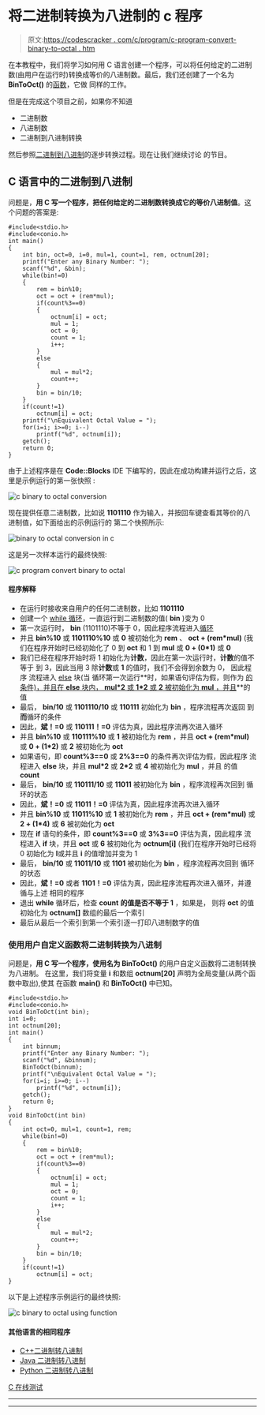 # 将二进制转换为八进制的 c 程序

> 原文:[https://codescracker . com/c/program/c-program-convert-binary-to-octal . htm](https://codescracker.com/c/program/c-program-convert-binary-to-octal.htm)

在本教程中，我们将学习如何用 C 语言创建一个程序，可以将任何给定的二进制数(由用户在运行时)转换成等价的八进制数。最后，我们还创建了一个名为 **BinToOct()** 的[函数](/c/c-functions.htm)，它做 同样的工作。

但是在完成这个项目之前，如果你不知道

*   二进制数
*   八进制数
*   二进制到八进制转换

然后参照[二进制到八进制](/computer-fundamental/binary-to-octal.htm)的逐步转换过程。现在让我们继续讨论 的节目。

## C 语言中的二进制到八进制

问题是，**用 C 写一个程序，把任何给定的二进制数转换成它的等价八进制值**。这个问题的答案是:

```
#include<stdio.h>
#include<conio.h>
int main()
{
    int bin, oct=0, i=0, mul=1, count=1, rem, octnum[20];
    printf("Enter any Binary Number: ");
    scanf("%d", &bin);
    while(bin!=0)
    {
        rem = bin%10;
        oct = oct + (rem*mul);
        if(count%3==0)
        {
            octnum[i] = oct;
            mul = 1;
            oct = 0;
            count = 1;
            i++;
        }
        else
        {
            mul = mul*2;
            count++;
        }
        bin = bin/10;
    }
    if(count!=1)
        octnum[i] = oct;
    printf("\nEquivalent Octal Value = ");
    for(i=i; i>=0; i--)
        printf("%d", octnum[i]);
    getch();
    return 0;
}
```

由于上述程序是在 **Code::Blocks** IDE 下编写的，因此在成功构建并运行之后，这里是示例运行的第一张快照 :

![c binary to octal conversion](../Images/1ba91bc4b819b791a2e69c385e4bd7fd.png)

现在提供任意二进制数，比如说 **1101110** 作为输入，并按回车键查看其等价的八进制值，如下面给出的示例运行的 第二个快照所示:

![binary to octal conversion in c](../Images/c71740439bf81f20c889a8511d2bb0cb.png)

这是另一次样本运行的最终快照:

![c program convert binary to octal](../Images/46ee27adcde06757cc13994365fa2188.png)

#### 程序解释

*   在运行时接收来自用户的任何二进制数，比如 **1101110**
*   创建一个 [while 循环](/c/c-while-loop.htm)，一直运行到二进制数的值( **bin** )变为 0
*   第一次运行时， **bin** (1101110)不等于 0，因此程序流程进入[循环](/c/c-loops.htm)
*   并且 **bin%10** 或 **1101110%10** 或 **0** 被初始化为 **rem** 、 **oct + (rem*mul)** (我们在程序开始时已经初始化了 0 到 **oct** 和 1 到 **mul** 或 **0 + (0*1)** 或 **0**
*   我们已经在程序开始时将 1 初始化为**计数**，因此在第一次运行时，**计数**的值不等于 到 3，因此当用 3 除**计数**或 **1** 的值时，我们不会得到余数为 0， 因此程序 流程进入 [else](/c/c-if-statement.htm) 块(当 循环第一次运行**时，如果语句评估为假，则作为 [的条件)，并且在 **else** 块内， **mul*2** 或 **1*2** 或 **2** 被初始化为 **mul** ，并且](/c/c-if-statement.htm)**的值
*   最后， **bin/10** 或 **1101110/10** 或 **110111** 初始化为 **bin** ，程序流程再次返回 到**而**循环的条件
*   因此，**斌！=0** 或 **110111！=0** 评估为真，因此程序流再次进入循环
*   并且 **bin%10** 或 **110111%10** 或 **1** 被初始化为 **rem** ，并且 **oct + (rem*mul)** 或 **0 + (1*2)** 或 **2** 被初始化为 **oct**
*   如果语句，即 **count%3==0** 或 **2%3==0** 的条件再次评估为假，因此程序 流程进入 **else** 块，并且 **mul*2** 或 **2*2** 或 **4** 被初始化为 **mul** ，并且 的值 **count**
*   最后， **bin/10** 或 **110111/10** 或 **11011** 被初始化为 **bin** ，程序流程再次回到 循环的状态
*   因此，**斌！=0** 或 **11011！=0** 评估为真，因此程序流再次进入循环
*   并且 **bin%10** 或 **11011%10** 或 **1** 被初始化为 **rem** ，并且 **oct + (rem*mul)** 或 **2 + (1*4)** 或 **6** 被初始化为 **oct**
*   现在 **if** 语句的条件，即 **count%3==0** 或 **3%3==0** 评估为真，因此程序 流程进入 **if** 块，并且 **oct** 或 **6** 被初始化为 **octnum[i]** (我们在程序开始时已经将 0 初始化为 **I**或并且 **i** 的值增加并变为 1
*   最后， **bin/10** 或 **11011/10** 或 **1101** 被初始化为 **bin** ，程序流程再次回到 循环的状态
*   因此，**斌！=0** 或者 **1101！=0** 评估为真，因此程序流程再次进入循环，并遵循与上述 相同的程序
*   退出 **while** 循环后，检查 **count** **的值是否不等于 1** ，如果是， 则将 **oct** 的值初始化为 **octnum[]** 数组的最后一个索引
*   最后从最后一个索引到第一个索引逐一打印八进制数字的值

### 使用用户自定义函数将二进制转换为八进制

问题是，**用 C 写一个程序，使用名为 BinToOct()** 的用户自定义函数将二进制转换为八进制。 在这里，我们将变量 **i** 和数组 **octnum[20]** 声明为全局变量(从两个函数中取出),使其 在函数 **main()** 和 **BinToOct()** 中已知。

```
#include<stdio.h>
#include<conio.h>
void BinToOct(int bin);
int i=0;
int octnum[20];
int main()
{
    int binnum;
    printf("Enter any Binary Number: ");
    scanf("%d", &binnum);
    BinToOct(binnum);
    printf("\nEquivalent Octal Value = ");
    for(i=i; i>=0; i--)
        printf("%d", octnum[i]);
    getch();
    return 0;
}
void BinToOct(int bin)
{
    int oct=0, mul=1, count=1, rem;
    while(bin!=0)
    {
        rem = bin%10;
        oct = oct + (rem*mul);
        if(count%3==0)
        {
            octnum[i] = oct;
            mul = 1;
            oct = 0;
            count = 1;
            i++;
        }
        else
        {
            mul = mul*2;
            count++;
        }
        bin = bin/10;
    }
    if(count!=1)
        octnum[i] = oct;
}
```

以下是上述程序示例运行的最终快照:

![c binary to octal using function](../Images/402d47ce2a85f943cb95d71c046be6a1.png)

#### 其他语言的相同程序

*   [C++二进制转八进制](/cpp/program/cpp-program-convert-binary-to-octal.htm)
*   [Java 二进制转八进制](/java/program/java-program-convert-binary-to-octal.htm)
*   [Python 二进制转八进制](/python/program/python-program-convert-binary-to-octal.htm)

[C 在线测试](/exam/showtest.php?subid=2)

* * *

* * *